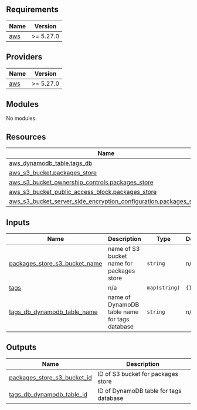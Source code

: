 <!-- BEGIN_TF_DOCS -->
## Requirements

| Name | Version |
|------|---------|
| <a name="requirement_aws"></a> [aws](#requirement\_aws) | >= 5.27.0 |

## Providers

| Name | Version |
|------|---------|
| <a name="provider_aws"></a> [aws](#provider\_aws) | >= 5.27.0 |

## Modules

No modules.

## Resources

| Name | Type |
|------|------|
| [aws_dynamodb_table.tags_db](https://registry.terraform.io/providers/hashicorp/aws/latest/docs/resources/dynamodb_table) | resource |
| [aws_s3_bucket.packages_store](https://registry.terraform.io/providers/hashicorp/aws/latest/docs/resources/s3_bucket) | resource |
| [aws_s3_bucket_ownership_controls.packages_store](https://registry.terraform.io/providers/hashicorp/aws/latest/docs/resources/s3_bucket_ownership_controls) | resource |
| [aws_s3_bucket_public_access_block.packages_store](https://registry.terraform.io/providers/hashicorp/aws/latest/docs/resources/s3_bucket_public_access_block) | resource |
| [aws_s3_bucket_server_side_encryption_configuration.packages_store](https://registry.terraform.io/providers/hashicorp/aws/latest/docs/resources/s3_bucket_server_side_encryption_configuration) | resource |

## Inputs

| Name | Description | Type | Default | Required |
|------|-------------|------|---------|:--------:|
| <a name="input_packages_store_s3_bucket_name"></a> [packages\_store\_s3\_bucket\_name](#input\_packages\_store\_s3\_bucket\_name) | name of S3 bucket name for packages store | `string` | n/a | yes |
| <a name="input_tags"></a> [tags](#input\_tags) | n/a | `map(string)` | `{}` | no |
| <a name="input_tags_db_dynamodb_table_name"></a> [tags\_db\_dynamodb\_table\_name](#input\_tags\_db\_dynamodb\_table\_name) | name of DynamoDB table name for tags database | `string` | n/a | yes |

## Outputs

| Name | Description |
|------|-------------|
| <a name="output_packages_store_s3_bucket_id"></a> [packages\_store\_s3\_bucket\_id](#output\_packages\_store\_s3\_bucket\_id) | ID of S3 bucket for packages store |
| <a name="output_tags_db_dynamodb_table_id"></a> [tags\_db\_dynamodb\_table\_id](#output\_tags\_db\_dynamodb\_table\_id) | ID of DynamoDB table for tags database |
<!-- END_TF_DOCS -->